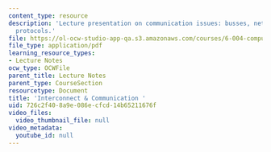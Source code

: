 ```yaml
---
content_type: resource
description: 'Lecture presentation on communication issues: busses, networks, and
  protocols.'
file: https://ol-ocw-studio-app-qa.s3.amazonaws.com/courses/6-004-computation-structures-spring-2009/726c2f408a9e086ecfcd14b65211676f_MIT6_004s09_lec20.pdf
file_type: application/pdf
learning_resource_types:
- Lecture Notes
ocw_type: OCWFile
parent_title: Lecture Notes
parent_type: CourseSection
resourcetype: Document
title: 'Interconnect & Communication '
uid: 726c2f40-8a9e-086e-cfcd-14b65211676f
video_files:
  video_thumbnail_file: null
video_metadata:
  youtube_id: null
---
```

